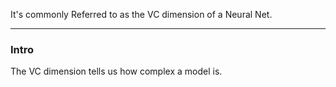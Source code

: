 It's commonly Referred to as the VC dimension of a Neural Net. 



---


### **Intro**
The VC dimension tells us how complex a model is. 